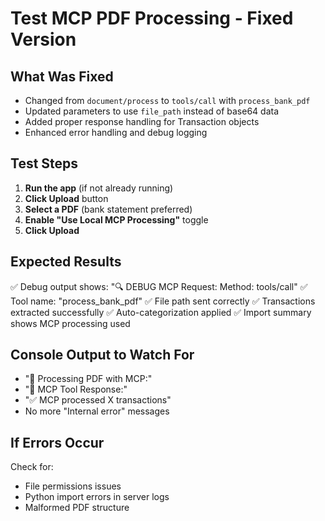 # Test MCP PDF Processing - Fixed Version

## What Was Fixed
- Changed from `document/process` to `tools/call` with `process_bank_pdf`
- Updated parameters to use `file_path` instead of base64 data
- Added proper response handling for Transaction objects
- Enhanced error handling and debug logging

## Test Steps
1. **Run the app** (if not already running)
2. **Click Upload** button
3. **Select a PDF** (bank statement preferred)
4. **Enable "Use Local MCP Processing"** toggle
5. **Click Upload**

## Expected Results
✅ Debug output shows: "🔍 DEBUG MCP Request: Method: tools/call"
✅ Tool name: "process_bank_pdf"
✅ File path sent correctly
✅ Transactions extracted successfully
✅ Auto-categorization applied
✅ Import summary shows MCP processing used

## Console Output to Watch For
- "🎯 Processing PDF with MCP:"
- "📡 MCP Tool Response:"
- "✅ MCP processed X transactions"
- No more "Internal error" messages

## If Errors Occur
Check for:
- File permissions issues
- Python import errors in server logs
- Malformed PDF structure